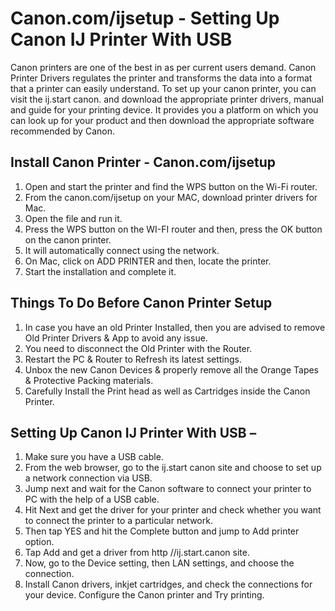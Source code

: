 # Canon.com/ijsetup - Setting Up Canon IJ Printer With USB 


Canon printers are one of the best in as per current users demand. Canon Printer Drivers regulates the printer and transforms the data into a format that a printer can easily understand. To set up your canon printer, you can visit the ij.start canon. and download the appropriate printer drivers, manual and guide for your printing device. It provides you a platform on which you can look up for your product and then download the appropriate software recommended by Canon.

## Install Canon Printer - Canon.com/ijsetup 


1. Open and start the printer and find the WPS button on the Wi-Fi router.
2. From the canon.com/ijsetup on your MAC, download printer drivers for Mac.
3. Open the file and run it.
4. Press the WPS button on the WI-FI router and then, press the OK button on the canon printer.
5. It will automatically connect using the network.
6. On Mac, click on ADD PRINTER and then, locate the printer.
7. Start the installation and complete it.



## Things To Do Before Canon Printer Setup 


1. In case you have an old Printer Installed, then you are advised to remove Old Printer Drivers & App to avoid any issue.
2. You need to disconnect the Old Printer with the Router.
3. Restart the PC & Router to Refresh its latest settings.
4. Unbox the new Canon Devices & properly remove all the Orange Tapes & Protective Packing materials.
5. Carefully Install the Print head as well as Cartridges inside the Canon Printer.



## Setting Up Canon IJ Printer With USB –


1. Make sure you have a USB cable.
2. From the web browser, go to the ij.start canon site and choose to set up a network connection via USB.
3. Jump next and wait for the Canon software to connect your printer to PC with the help of a USB cable.
4. Hit Next and get the driver for your printer and check whether you want to connect the printer to a particular network.
5. Then tap YES and hit the Complete button and jump to Add printer option.
6. Tap Add and get a driver from http //ij.start.canon site.
7. Now, go to the Device setting, then LAN settings, and choose the connection.
8. Install Canon drivers, inkjet cartridges, and check the connections for your device. Configure the Canon printer and Try printing.
